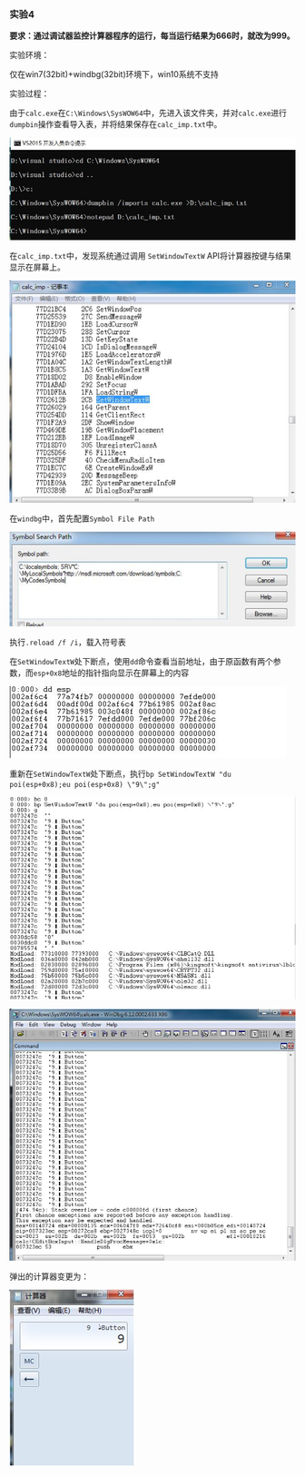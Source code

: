 ### 实验4

**要求：通过调试器监控计算器程序的运行，每当运行结果为666时，就改为999。**

实验环境：

仅在win7(32bit)+windbg(32bit)环境下，win10系统不支持

实验过程：

由于```calc.exe```在```C:\Windows\SysWOW64```中，先进入该文件夹，并对```calc.exe```进行```dumpbin```操作查看导入表，并将结果保存在```calc_imp.txt```中。

![image](0.jpg)

在```calc_imp.txt```中，发现系统通过调用 ```SetWindowTextW``` API将计算器按键与结果显示在屏幕上。

![image](1.jpg)

在```windbg```中，首先配置```Symbol File Path```

![image](2.jpg)

执行```.reload /f /i```，载入符号表

在```SetWindowTextW```处下断点，使用```dd```命令查看当前地址，由于原函数有两个参数，而```esp+0x8```地址的指针指向显示在屏幕上的内容

![image](3.jpg)

重新在```SetWindowTextW```处下断点，执行```bp SetWindowTextW "du poi(esp+0x8);eu poi(esp+0x8) \"9\";g"```

![image](4.jpg)

![image](5.jpg)

弹出的计算器变更为：

![image](6.jpg)